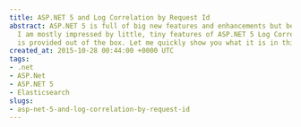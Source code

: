 ```yaml
---
title: ASP.NET 5 and Log Correlation by Request Id
abstract: ASP.NET 5 is full of big new features and enhancements but besides these,
  I am mostly impressed by little, tiny features of ASP.NET 5 Log Correlation which
  is provided out of the box. Let me quickly show you what it is in this post.
created_at: 2015-10-28 00:44:00 +0000 UTC
tags:
- .net
- ASP.Net
- ASP.NET 5
- Elasticsearch
slugs:
- asp-net-5-and-log-correlation-by-request-id
---
```

